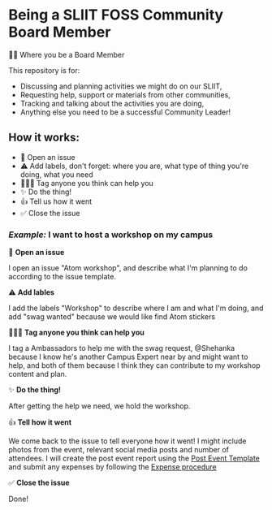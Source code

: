 # Being a SLIIT FOSS Community Board Member
👩‍💻 Where you be a Board Member

This repository is for:
- Discussing and planning activities we might do on our SLIIT,
- Requesting help, support or materials from other communities,
- Tracking and talking about the activities you are doing,
- Anything else you need to be a successful Community Leader!

## How it works:

- 🚩 Open an issue
- ⚠️ Add labels, don't forget: where you are, what type of thing you're doing, what you need
- 🤵🏽💁 Tag anyone you think can help you
- ✨ Do the thing!
- 👍 Tell us how it went
- ✅ Close the issue 

### *Example:* I want to host a workshop on my campus

🚩 **Open an issue**

I open an issue "Atom workshop", and describe what I'm planning to do according to the issue template.

⚠️ **Add lables**

I add the labels  "Workshop" to describe where I am and what I'm doing, and add "swag wanted" because we would like find Atom stickers

🤵🙋🏿 **Tag anyone you think can help you**

I tag a Ambassadors to help me with the swag request, @Shehanka because I know he's another Campus Expert near by and might want to help, and both of them because I think they can contribute to my workshop content and plan.

✨ **Do the thing!**

After getting the help we need, we hold the workshop.

👍 **Tell how it went**

We come back to the issue to tell everyone how it went! I might include photos from the event, relevant social media posts and number of attendees. I will create the post event report using the [Post Event Template]() and submit any expenses by following the [Expense procedure]()

✅ **Close the issue**

Done!
